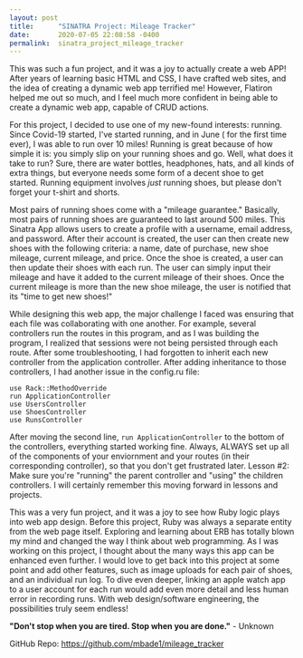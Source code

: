 ```yaml
---
layout: post
title:      "SINATRA Project: Mileage Tracker"
date:       2020-07-05 22:08:58 -0400
permalink:  sinatra_project_mileage_tracker
---
```


This was such a fun project, and it was a joy to actually create a web APP! After years of learning basic HTML and CSS, I have crafted web sites, and the idea of creating a dynamic web app terrified me! However, Flatiron helped me out so much, and I feel much more confident in being able to create a dynamic web app, capable of CRUD actions. 

For this project, I decided to use one of my new-found interests: running. Since Covid-19 started, I've started running, and in June ( for the first time ever), I was able to run over 10 miles! Running is great because of how simple it is: you simply slip on your running shoes and go. Well, what does it take to run? Sure, there are water bottles, headphones, hats, and all kinds of extra things, but everyone needs some form of a decent shoe to get started. Running equipment involves *just* running shoes, but please don't forget your t-shirt and shorts.  

Most pairs of running shoes come with a "mileage guarantee." Basically, most pairs of running shoes are guaranteed to last around 500 miles. This Sinatra App allows users to create a profile with a username, email address, and password. After their account is created, the user can then create new shoes with the following criteria: a name, date of purchase, new shoe mileage, current mileage, and price. Once the shoe is created, a user can then update their shoes with each run. The user can simply input their mileage and have it added to the current mileage of their shoes. Once the current mileage is more than the new shoe mileage, the user is notified that its "time to get new shoes!" 

While designing this web app, the major challenge I faced was ensuring that each file was collaborating with one another. For example, several controllers run the routes in this program, and as I was building the program, I realized that sessions were not being persisted through each route. After some troubleshooting, I had forgotten to inherit each new controller from the application controller. After adding inheritance to those controllers, I had another issue in the config.ru file:
```
use Rack::MethodOverride
run ApplicationController
use UsersController
use ShoesController
use RunsController
```

After moving the second line, ```run ApplicationController``` to the bottom of the controllers, everything started working fine. Always, ALWAYS set up all of the components of your enviornment and your routes (in their corresponding controller), so that you don't get frustrated later. Lesson #2: Make sure you're "running" the parent controller and "using" the children controllers. I will certainly remember this moving forward in lessons and projects. 

This was a very fun project, and it was a joy to see how Ruby logic plays into web app design. Before this project, Ruby was always a separate entity from the web page itself. Exploring and learning about ERB has totally blown my mind and changed the way I think about web programming. As I was working on this project, I thought about the many ways this app can be enhanced even further. I would love to get back into this project at some point and add other features, such as image uploads for each pair of shoes, and an individual run log. To dive even deeper, linking an apple watch app to a user account for each run would add even more detail and less human error in recording runs. With web design/software engineering, the possibilities truly seem endless!

**"Don't stop when you are tired. Stop when you are done."** - Unknown

GitHub Repo: https://github.com/mbade1/mileage_tracker
